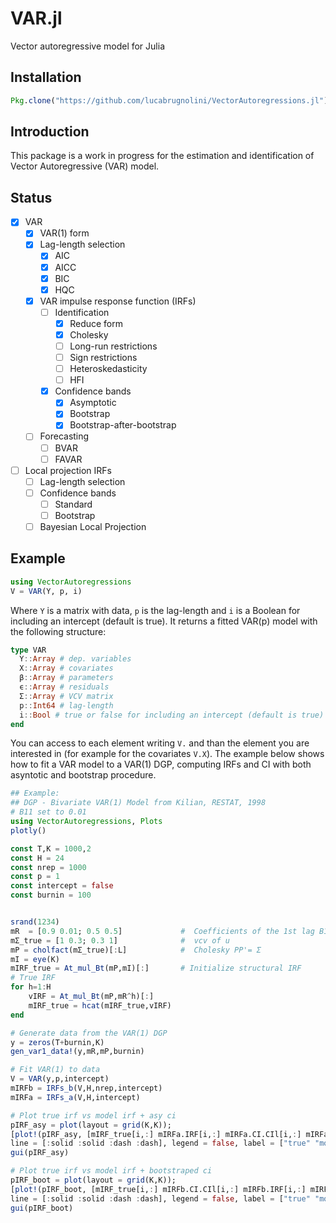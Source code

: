 # VAR.jl
Vector autoregressive model for Julia

## Installation
```julia
Pkg.clone("https://github.com/lucabrugnolini/VectorAutoregressions.jl")
```
## Introduction
This package is a work in progress for the estimation and identification of Vector Autoregressive (VAR) model.

## Status
- [x] VAR 
  - [x] VAR(1) form
  - [x] Lag-length selection
    - [x] AIC
    - [x] AICC
    - [x] BIC
    - [x] HQC
  - [x] VAR impulse response function (IRFs)
    - [ ] Identification 
      - [x] Reduce form
      - [x] Cholesky
      - [ ] Long-run restrictions
      - [ ] Sign restrictions
      - [ ] Heteroskedasticity
      - [ ] HFI
    - [x] Confidence bands
      - [x] Asymptotic
      - [x] Bootstrap
      - [x] Bootstrap-after-bootstrap
  - [ ] Forecasting
    - [ ] BVAR
    - [ ] FAVAR 
- [ ] Local projection IRFs
    - [ ] Lag-length selection
    - [ ] Confidence bands
      - [ ] Standard
      - [ ] Bootstrap
  - [ ] Bayesian Local Projection
  
## Example
```julia
using VectorAutoregressions
V = VAR(Y, p, i)
```
Where `Y` is a matrix with data, `p` is the lag-length and `i` is a Boolean for including an intercept (default is true). It returns a fitted VAR(p) model with the following structure:
```julia
type VAR
  Y::Array # dep. variables
  X::Array # covariates
  β::Array # parameters
  ϵ::Array # residuals
  Σ::Array # VCV matrix
  p::Int64 # lag-length
  i::Bool # true or false for including an intercept (default is true)
end
```
You can access to each element writing `V.` and than the element you are interested in (for example for the covariates `V.X`). The example below shows how to fit a VAR model to a VAR(1) DGP, computing IRFs and CI with both asyntotic and bootstrap procedure.

```julia
## Example: 
## DGP - Bivariate VAR(1) Model from Kilian, RESTAT, 1998
# B11 set to 0.01
using VectorAutoregressions, Plots
plotly()

const T,K = 1000,2
const H = 24
const nrep = 1000
const p = 1
const intercept = false
const burnin = 100


srand(1234)
mR  = [0.9 0.01; 0.5 0.5]             #  Coefficients of the 1st lag B11 set to 0.01
mΣ_true = [1 0.3; 0.3 1]              #  vcv of u
mP = cholfact(mΣ_true)[:L]            #  Cholesky PP'= Σ
mI = eye(K) 
mIRF_true = At_mul_Bt(mP,mI)[:]       # Initialize structural IRF
# True IRF
for h=1:H     
    vIRF = At_mul_Bt(mP,mR^h)[:] 
    mIRF_true = hcat(mIRF_true,vIRF)
end

# Generate data from the VAR(1) DGP
y = zeros(T+burnin,K)
gen_var1_data!(y,mR,mP,burnin)

# Fit VAR(1) to data
V = VAR(y,p,intercept)
mIRFb = IRFs_b(V,H,nrep,intercept)
mIRFa = IRFs_a(V,H,intercept)

# Plot true irf vs model irf + asy ci
pIRF_asy = plot(layout = grid(K,K));
[plot!(pIRF_asy, [mIRF_true[i,:] mIRFa.IRF[i,:] mIRFa.CI.CIl[i,:] mIRFa.CI.CIh[i,:]], color = ["blue" "red" "red" "red"],
line = [:solid :solid :dash :dash], legend = false, label = ["true" "model"], subplot = i) for i in 1:K^2]
gui(pIRF_asy)

# Plot true irf vs model irf + bootstraped ci
pIRF_boot = plot(layout = grid(K,K));
[plot!(pIRF_boot, [mIRF_true[i,:] mIRFb.CI.CIl[i,:] mIRFb.IRF[i,:] mIRFb.CI.CIh[i,:]], color = ["blue" "black" "black" "black"],
line = [:solid :solid :dash :dash], legend = false, label = ["true" "model"], subplot = i) for i in 1:K^2]
gui(pIRF_boot)
```
